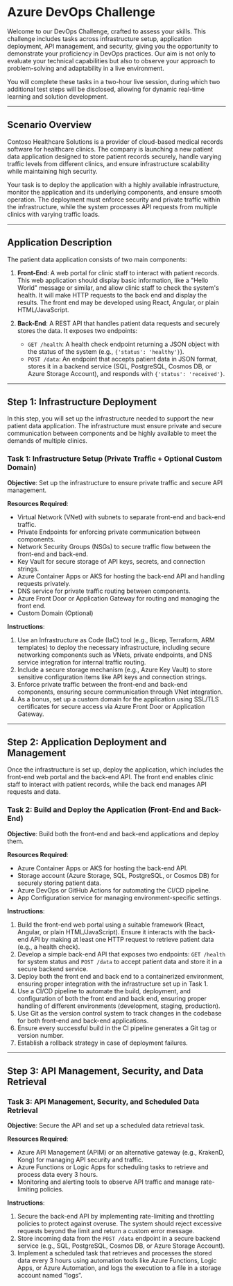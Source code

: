# Azure DevOps Challenge

Welcome to our DevOps Challenge, crafted to assess your skills. This challenge includes tasks across infrastructure setup, application deployment, API management, and security, giving you the opportunity to demonstrate your proficiency in DevOps practices. Our aim is not only to evaluate your technical capabilities but also to observe your approach to problem-solving and adaptability in a live environment.

You will complete these tasks in a two-hour live session, during which two additional test steps will be disclosed, allowing for dynamic real-time learning and solution development.

---
## Scenario Overview

Contoso Healthcare Solutions is a provider of cloud-based medical records software for healthcare clinics. The company is launching a new patient data application designed to store patient records securely, handle varying traffic levels from different clinics, and ensure infrastructure scalability while maintaining high security.

Your task is to deploy the application with a highly available infrastructure, monitor the application and its underlying components, and ensure smooth operation. The deployment must enforce security and private traffic within the infrastructure, while the system processes API requests from multiple clinics with varying traffic loads.

---

## Application Description

The patient data application consists of two main components:

1. **Front-End**: A web portal for clinic staff to interact with patient records. This web application should display basic information, like a "Hello World" message or similar, and allow clinic staff to check the system's health. It will make HTTP requests to the back end and display the results. The front end may be developed using React, Angular, or plain HTML/JavaScript.

2. **Back-End**: A REST API that handles patient data requests and securely stores the data. It exposes two endpoints:
   - `GET /health`: A health check endpoint returning a JSON object with the status of the system (e.g., `{'status': 'healthy'}`).
   - `POST /data`: An endpoint that accepts patient data in JSON format, stores it in a backend service (SQL, PostgreSQL, Cosmos DB, or Azure Storage Account), and responds with `{'status': 'received'}`.

---

## Step 1: Infrastructure Deployment

In this step, you will set up the infrastructure needed to support the new patient data application. The infrastructure must ensure private and secure communication between components and be highly available to meet the demands of multiple clinics.

### Task 1: Infrastructure Setup (Private Traffic + Optional Custom Domain)

**Objective**: Set up the infrastructure to ensure private traffic and secure API management.

**Resources Required**:
- Virtual Network (VNet) with subnets to separate front-end and back-end traffic.
- Private Endpoints for enforcing private communication between components.
- Network Security Groups (NSGs) to secure traffic flow between the front-end and back-end.
- Key Vault for secure storage of API keys, secrets, and connection strings.
- Azure Container Apps or AKS for hosting the back-end API and handling requests privately.
- DNS service for private traffic routing between components.
- Azure Front Door or Application Gateway for routing and managing the front end.
- Custom Domain (Optional)

**Instructions**:
1. Use an Infrastructure as Code (IaC) tool (e.g., Bicep, Terraform, ARM templates) to deploy the necessary infrastructure, including secure networking components such as VNets, private endpoints, and DNS service integration for internal traffic routing.
2. Include a secure storage mechanism (e.g., Azure Key Vault) to store sensitive configuration items like API keys and connection strings.
3. Enforce private traffic between the front-end and back-end components, ensuring secure communication through VNet integration.
4. As a bonus, set up a custom domain for the application using SSL/TLS certificates for secure access via Azure Front Door or Application Gateway.

---

## Step 2: Application Deployment and Management

Once the infrastructure is set up, deploy the application, which includes the front-end web portal and the back-end API. The front end enables clinic staff to interact with patient records, while the back end manages API requests and data.

### Task 2: Build and Deploy the Application (Front-End and Back-End)

**Objective**: Build both the front-end and back-end applications and deploy them.

**Resources Required**:
- Azure Container Apps or AKS for hosting the back-end API.
- Storage account (Azure Storage, SQL, PostgreSQL, or Cosmos DB) for securely storing patient data.
- Azure DevOps or GitHub Actions for automating the CI/CD pipeline.
- App Configuration service for managing environment-specific settings.

**Instructions**:
1. Build the front-end web portal using a suitable framework (React, Angular, or plain HTML/JavaScript). Ensure it interacts with the back-end API by making at least one HTTP request to retrieve patient data (e.g., a health check).
2. Develop a simple back-end API that exposes two endpoints: `GET /health` for system status and `POST /data` to accept patient data and store it in a secure backend service.
3. Deploy both the front end and back end to a containerized environment, ensuring proper integration with the infrastructure set up in Task 1.
4. Use a CI/CD pipeline to automate the build, deployment, and configuration of both the front end and back end, ensuring proper handling of different environments (development, staging, production).
5. Use Git as the version control system to track changes in the codebase for both front-end and back-end applications.
6. Ensure every successful build in the CI pipeline generates a Git tag or version number.
7. Establish a rollback strategy in case of deployment failures.

---

## Step 3: API Management, Security, and Data Retrieval

### Task 3: API Management, Security, and Scheduled Data Retrieval

**Objective**: Secure the API and set up a scheduled data retrieval task.

**Resources Required**:
- Azure API Management (APIM) or an alternative gateway (e.g., KrakenD, Kong) for managing API security and traffic.
- Azure Functions or Logic Apps for scheduling tasks to retrieve and process data every 3 hours.
- Monitoring and alerting tools to observe API traffic and manage rate-limiting policies.

**Instructions**:
1. Secure the back-end API by implementing rate-limiting and throttling policies to protect against overuse. The system should reject excessive requests beyond the limit and return a custom error message.
2. Store incoming data from the `POST /data` endpoint in a secure backend service (e.g., SQL, PostgreSQL, Cosmos DB, or Azure Storage Account).
3. Implement a scheduled task that retrieves and processes the stored data every 3 hours using automation tools like Azure Functions, Logic Apps, or Azure Automation, and logs the execution to a file in a storage account named “logs”.

